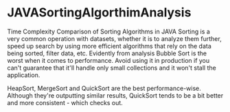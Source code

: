 # JAVASortingAlgorthimAnalysis
Time Complexity Comparison of Sorting Algorithms in JAVA 
Sorting is a very common operation with datasets, whether it is to analyze them further, speed up search by using more efficient algorithms that rely on the data being sorted, filter data, etc.
Evidently from analysis Bubble Sort is the worst when it comes to performance. Avoid using it in production if you can't guarantee that it'll handle only small collections and it won't stall the application.

HeapSort, MergeSort and QuickSort are the best performance-wise. Although they're outputting similar results, QuickSort tends to be a bit better and more consistent - which checks out.
